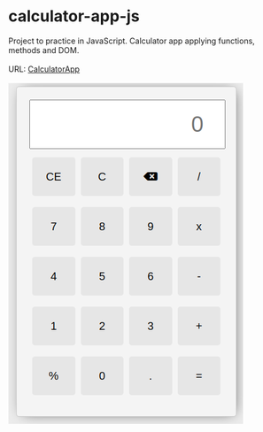 # calculator-app-js
Project to practice in JavaScript. Calculator app applying functions, methods and DOM.
<br>
<br>
URL: [CalculatorApp](https://calculator-app-tobigfioroni.netlify.app/)
<br>
<br>
![Texto alternativo](img/screenshot-calculator.png)
<br><br>
